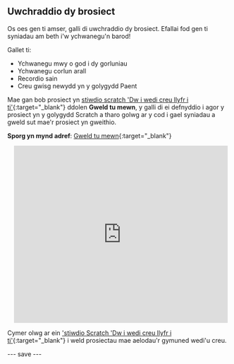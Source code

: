 ## Uwchraddio dy brosiect

Os oes gen ti amser, galli di uwchraddio dy brosiect. Efallai fod gen ti syniadau am beth i'w ychwanegu'n barod!

Gallet ti:
- Ychwanegu mwy o god i dy gorluniau
- Ychwanegu corlun arall
- Recordio sain
- Creu gwisg newydd yn y golygydd Paent

Mae gan bob prosiect yn [stiwdio scratch 'Dw i wedi creu llyfr i ti'](https://scratch.mit.edu/studios/29082370){:target="_blank"} ddolen **Gweld tu mewn**, y galli di ei defnyddio i agor y prosiect yn y golygydd Scratch a tharo golwg ar y cod i gael syniadau a gweld sut mae'r prosiect yn gweithio.

**Sporg yn mynd adref**: [Gweld tu mewn](https://scratch.mit.edu/projects/499498152/editor){:target="_blank"}
<div class="scratch-preview" style="margin-left: 15px;">
  <iframe allowtransparency="true" width="485" height="402" src="https://scratch.mit.edu/projects/embed/499498152/?autostart=false" frameborder="0"></iframe>
</div>

Cymer olwg ar ein ['stiwdio Scratch 'Dw i wedi creu llyfr i ti'](https://scratch.mit.edu/studios/29092393/){:target="_blank"} i weld prosiectau mae aelodau'r gymuned wedi'u creu.

--- save ---

